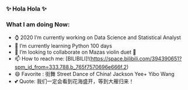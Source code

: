 ### ✨ Hola Hola ✨


### What I am doing Now:

- ⌚ 2020 I’m currently working on Data Science and Statistical Analyst
- 🌱 I’m currently learning Python 100 days
- 🎻 I’m looking to collaborate on Mazas violin duet 🎻
- 📫 How to reach me: [BILIBILI]!(https://space.bilibili.com/394390651?spm_id_from=333.788.b_765f7570696e666f.2)
- 😄 Favorite : 街舞 Street Dance of China! Jackson Yee+ Yibo Wang
- 💕 Quote: 我们一定会看到花海盛开，等到大雁归来！

